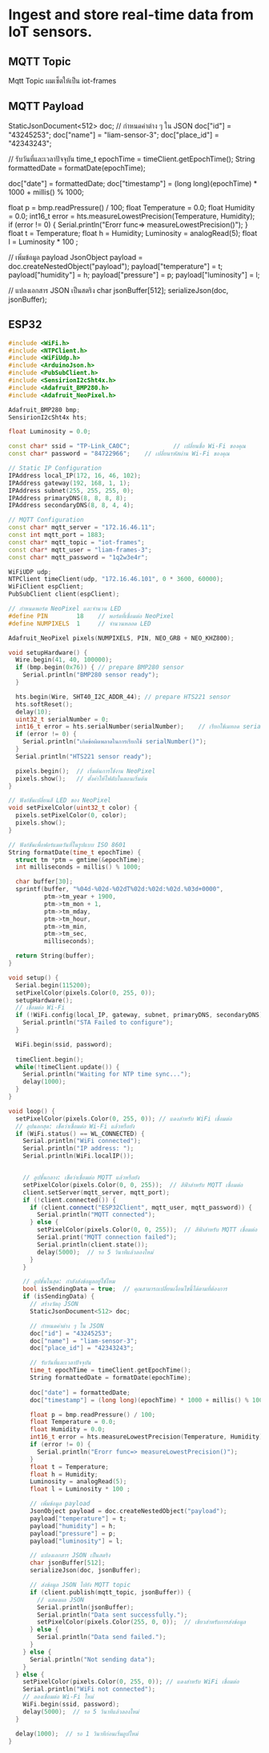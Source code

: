 # Ingest and store real-time data from IoT sensors.

## MQTT Topic
Mqtt Topic ผมเซ็ตให้เป็น iot-frames

## MQTT Payload
StaticJsonDocument<512> doc; 
// กำหนดค่าต่าง ๆ ใน JSON
doc["id"] = "43245253";
doc["name"] = "liam-sensor-3";
doc["place_id"] = "42343243";

// รับวันที่และเวลาปัจจุบัน
time_t epochTime = timeClient.getEpochTime();
String formattedDate = formatDate(epochTime);
    
doc["date"] = formattedDate;
doc["timestamp"] = (long long)(epochTime) * 1000 + millis() % 1000;

float p = bmp.readPressure() / 100;
float Temperature = 0.0;
float Humidity = 0.0;
int16_t error = hts.measureLowestPrecision(Temperature, Humidity);
if (error != 0) {
    Serial.println("Erorr func=> measureLowestPrecision()");
}
float t = Temperature;
float h = Humidity;
Luminosity = analogRead(5);
float l = Luminosity * 100 ;

// เพิ่มข้อมูล payload
JsonObject payload = doc.createNestedObject("payload");
payload["temperature"] = t;
payload["humidity"] = h;
payload["pressure"] = p;
payload["luminosity"] = l;

// แปลงเอกสาร JSON เป็นสตริง
char jsonBuffer[512];
serializeJson(doc, jsonBuffer);

## ESP32

```cpp
#include <WiFi.h>
#include <NTPClient.h>
#include <WiFiUdp.h>
#include <ArduinoJson.h>
#include <PubSubClient.h>
#include <SensirionI2cSht4x.h>
#include <Adafruit_BMP280.h>
#include <Adafruit_NeoPixel.h>

Adafruit_BMP280 bmp;
SensirionI2cSht4x hts;

float Luminosity = 0.0;

const char* ssid = "TP-Link_CA0C";            // เปลี่ยนชื่อ Wi-Fi ของคุณ
const char* password = "84722966";    // เปลี่ยนรหัสผ่าน Wi-Fi ของคุณ

// Static IP Configuration
IPAddress local_IP(172, 16, 46, 102);
IPAddress gateway(192, 168, 1, 1);
IPAddress subnet(255, 255, 255, 0);
IPAddress primaryDNS(8, 8, 8, 8);       
IPAddress secondaryDNS(8, 8, 4, 4);  

// MQTT Configuration
const char* mqtt_server = "172.16.46.11";  
const int mqtt_port = 1883;
const char* mqtt_topic = "iot-frames";
const char* mqtt_user = "liam-frames-3"; 
const char* mqtt_password = "1q2w3e4r";

WiFiUDP udp;
NTPClient timeClient(udp, "172.16.46.101", 0 * 3600, 60000); 
WiFiClient espClient;           
PubSubClient client(espClient); 

// กำหนดพอร์ต NeoPixel และจำนวน LED
#define PIN        18    // พอร์ตที่เชื่อมต่อ NeoPixel
#define NUMPIXELS  1     // จำนวนหลอด LED

Adafruit_NeoPixel pixels(NUMPIXELS, PIN, NEO_GRB + NEO_KHZ800);

void setupHardware() {
  Wire.begin(41, 40, 100000);
  if (bmp.begin(0x76)) { // prepare BMP280 sensor
    Serial.println("BMP280 sensor ready");
  }

  hts.begin(Wire, SHT40_I2C_ADDR_44); // prepare HTS221 sensor
  hts.softReset();
  delay(10);
  uint32_t serialNumber = 0;
  int16_t error = hts.serialNumber(serialNumber);    // เรียกใช้เมทอด serialNumber() เพื่ออ่านหมายเลขซีเรียลของเซ็นเซอร์
  if (error != 0) {
    Serial.println("เกิดข้อผิดพลาดในการเรียกใช้ serialNumber()");
  }
  Serial.println("HTS221 sensor ready");

  pixels.begin();  // เริ่มต้นการใช้งาน NeoPixel
  pixels.show();   // ตั้งค่าให้ไฟดับในตอนเริ่มต้น
}

// ฟังก์ชันเปลี่ยนสี LED ของ NeoPixel
void setPixelColor(uint32_t color) {
  pixels.setPixelColor(0, color);
  pixels.show();
}

// ฟังก์ชันเพื่อฟอร์แมตวันที่ในรูปแบบ ISO 8601
String formatDate(time_t epochTime) {
  struct tm *ptm = gmtime(&epochTime);
  int milliseconds = millis() % 1000;

  char buffer[30];
  sprintf(buffer, "%04d-%02d-%02dT%02d:%02d:%02d.%03d+0000",
          ptm->tm_year + 1900, 
          ptm->tm_mon + 1,     
          ptm->tm_mday,        
          ptm->tm_hour,        
          ptm->tm_min,         
          ptm->tm_sec,         
          milliseconds);       

  return String(buffer);
}

void setup() {
  Serial.begin(115200);
  setPixelColor(pixels.Color(0, 255, 0));
  setupHardware();
  // เชื่อมต่อ Wi-Fi
  if (!WiFi.config(local_IP, gateway, subnet, primaryDNS, secondaryDNS)) {
    Serial.println("STA Failed to configure");
  }

  WiFi.begin(ssid, password);
  
  timeClient.begin();
  while(!timeClient.update()) {
    Serial.println("Waiting for NTP time sync...");
    delay(1000);  
  }  
}

void loop() {
  setPixelColor(pixels.Color(0, 255, 0)); // แดงสำหรับ WiFi เชื่อมต่อ
  // ลูปนอกสุด: เช็คว่าเชื่อมต่อ Wi-Fi แล้วหรือยัง
  if (WiFi.status() == WL_CONNECTED) {
    Serial.println("WiFi connected");
    Serial.println("IP address: ");
    Serial.println(WiFi.localIP());


    // ลูปชั้นกลาง: เช็คว่าเชื่อมต่อ MQTT แล้วหรือยัง
    setPixelColor(pixels.Color(0, 0, 255));  // สีฟ้าสำหรับ MQTT เชื่อมต่อ
    client.setServer(mqtt_server, mqtt_port);
    if (!client.connected()) {
      if (client.connect("ESP32Client", mqtt_user, mqtt_password)) {
        Serial.println("MQTT connected"); 
      } else {
        setPixelColor(pixels.Color(0, 0, 255));  // สีฟ้าสำหรับ MQTT เชื่อมต่อ
        Serial.print("MQTT connection failed");
        Serial.println(client.state());
        delay(5000);  // รอ 5 วินาทีแล้วลองใหม่
      }
    }

    // ลูปชั้นในสุด: กำลังส่งข้อมูลอยู่ใช่ไหม
    bool isSendingData = true;  // คุณสามารถเปลี่ยนเงื่อนไขนี้ได้ตามที่ต้องการ
    if (isSendingData) {
      // สร้างวัตถุ JSON
      StaticJsonDocument<512> doc; 

      // กำหนดค่าต่าง ๆ ใน JSON
      doc["id"] = "43245253";
      doc["name"] = "liam-sensor-3";
      doc["place_id"] = "42343243";

      // รับวันที่และเวลาปัจจุบัน
      time_t epochTime = timeClient.getEpochTime();
      String formattedDate = formatDate(epochTime);
    
      doc["date"] = formattedDate;
      doc["timestamp"] = (long long)(epochTime) * 1000 + millis() % 1000;

      float p = bmp.readPressure() / 100;
      float Temperature = 0.0;
      float Humidity = 0.0;
      int16_t error = hts.measureLowestPrecision(Temperature, Humidity);
      if (error != 0) {
        Serial.println("Erorr func=> measureLowestPrecision()");
      }
      float t = Temperature;
      float h = Humidity;
      Luminosity = analogRead(5);
      float l = Luminosity * 100 ;

      // เพิ่มข้อมูล payload
      JsonObject payload = doc.createNestedObject("payload");
      payload["temperature"] = t;
      payload["humidity"] = h;
      payload["pressure"] = p;
      payload["luminosity"] = l;

      // แปลงเอกสาร JSON เป็นสตริง
      char jsonBuffer[512];
      serializeJson(doc, jsonBuffer);

      // ส่งข้อมูล JSON ไปยัง MQTT topic
      if (client.publish(mqtt_topic, jsonBuffer)) {
        // แสดงผล JSON
        Serial.println(jsonBuffer);
        Serial.println("Data sent successfully.");
        setPixelColor(pixels.Color(255, 0, 0));  // เขียวสำหรับการส่งข้อมูล
      } else {
        Serial.println("Data send failed.");
      }
    } else {
      Serial.println("Not sending data");
    }
  } else {
    setPixelColor(pixels.Color(0, 255, 0)); // แดงสำหรับ WiFi เชื่อมต่อ
    Serial.println("WiFi not connected");
    // ลองเชื่อมต่อ Wi-Fi ใหม่
    WiFi.begin(ssid, password);
    delay(5000);  // รอ 5 วินาทีแล้วลองใหม่
  }

  delay(1000);  // รอ 1 วินาทีก่อนเริ่มลูปใหม่
}

```
